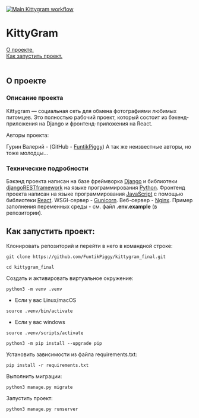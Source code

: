 [![Main Kittygram workflow](https://github.com/FuntikPiggy/kittygram_final/actions/workflows/main.yml/badge.svg?branch=main&event=push)](https://github.com/FuntikPiggy/kittygram_final/actions/workflows/main.yml)

# KittyGram

[О проекте.](#anchor-about)<br/>
[Как запустить проект.](#How-to-run)<br/>
<br/>

<a name="anchor-about"></a>
## О проекте

### Описание проекта
Kittygram — социальная сеть для обмена фотографиями любимых питомцев.
Это полностью рабочий проект, который состоит из бэкенд-приложения на
Django и фронтенд-приложения на React.

Авторы проекта:

Гурин Валерий - (GitHub - [FuntikPiggy](https://github.com/FuntikPiggy))
А так же неизвестные авторы, но тоже молодцы...


### Технические подробности
Бэкэнд проекта написан на базе фреймворка [Django](https://docs.djangoproject.com/en/5.2/)
и библиотеки [djangoRESTframework](https://www.django-rest-framework.org/)
на языке программирования [Python](https://www.python.org/).
Фронтенд проекта написан на языке программирования [JavaScript](https://nodejs.org/en)
с помощью библиотеки [React](https://react.dev/).
WSGI-сервер - [Gunicorn](https://gunicorn.org/).
Веб-сервер - [Nginx](https://nginx.org/ru/).
Пример заполнения переменных среды - см. файл **.env.example** (в репозитории).


<a name="How-to-run"></a>
## Как запустить проект:

Клонировать репозиторий и перейти в него в командной строке:

```
git clone https://github.com/FuntikPiggy/kittygram_final.git

cd kittygram_final
```

Cоздать и активировать виртуальное окружение:

```
python3 -m venv .venv
```

* Если у вас Linux/macOS

```
source .venv/bin/activate
```

* Если у вас windows

```
source .venv/scripts/activate
```

```
python3 -m pip install --upgrade pip
```

Установить зависимости из файла requirements.txt:

```
pip install -r requirements.txt
```

Выполнить миграции:

```
python3 manage.py migrate
```

Запустить проект:

```
python3 manage.py runserver
```

<a name="Examples"></a>
